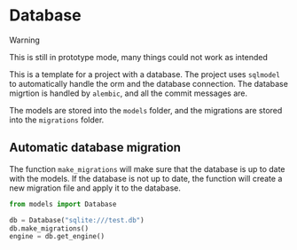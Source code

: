 # Database

> [!WARNING]  
> This is still in prototype mode, many things could not work as intended

This is a template for a project with a database. The project uses `sqlmodel` to automatically handle the orm and the database connection.
The database migrtion is handled by `alembic`, and all the commit messages are.

The models are stored into the `models` folder, and the migrations are stored into the `migrations` folder.

## Automatic database migration

The function `make_migrations` will make sure that the database is up to date with the models. If the database is not up to date, the function will create a new migration file and apply it to the database.

```python
from models import Database

db = Database("sqlite:///test.db")
db.make_migrations()
engine = db.get_engine()
```
